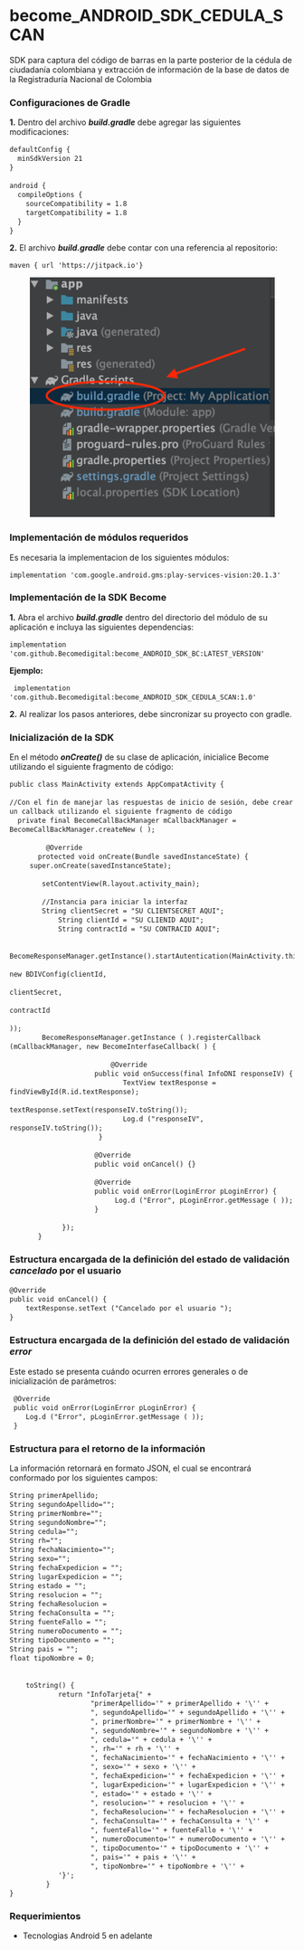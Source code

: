# become_ANDROID_SDK_CEDULA_SCAN
SDK para captura del código de barras en la parte posterior de la cédula de ciudadanía colombiana y extracción de información de la base de datos de la Registraduría Nacional de Colombia

 ### Configuraciones de Gradle

**1.** Dentro del archivo **_build.gradle_** debe agregar las siguientes modificaciones:

    defaultConfig {
      minSdkVersion 21
    }
    
    android {
      compileOptions {
        sourceCompatibility = 1.8
        targetCompatibility = 1.8
      }
    }
    
**2.** El archivo **_build.gradle_** debe contar con una referencia al repositorio:

	maven { url 'https://jitpack.io'}
<p align="center">
  <img src="https://github.com/Becomedigital/become_ANDROID_SDK_BC/blob/main/build_gradle.png">
</p>

### Implementación de módulos requeridos

Es necesaria la implementacion de los siguientes módulos:

	implementation 'com.google.android.gms:play-services-vision:20.1.3'

### Implementación de la SDK Become

**1.**  Abra el archivo **_build.gradle_** dentro del directorio del módulo de su aplicación e incluya las siguientes dependencias:
    
    implementation 'com.github.Becomedigital:become_ANDROID_SDK_BC:LATEST_VERSION'
      
**Ejemplo:**
    
     implementation 'com.github.Becomedigital:become_ANDROID_SDK_CEDULA_SCAN:1.0'
    
**2.**  Al realizar los pasos anteriores, debe sincronizar su proyecto con gradle.

### Inicialización de la SDK

En el método **_onCreate()_** de su clase de aplicación, inicialice Become utilizando el siguiente fragmento de código:

    public class MainActivity extends AppCompatActivity {    

    //Con el fin de manejar las respuestas de inicio de sesión, debe crear un callback utilizando el siguiente fragmento de código 
      private final BecomeCallBackManager mCallbackManager = BecomeCallBackManager.createNew ( );  
      
		     @Override  
           protected void onCreate(Bundle savedInstanceState) {  
	     super.onCreate(savedInstanceState);  
		      
		    setContentView(R.layout.activity_main);
		   
		    //Instancia para iniciar la interfaz
		    String clientSecret = "SU CLIENTSECRET AQUI";
	            String clientId = "SU CLIENID AQUI";
	            String contractId = "SU CONTRACID AQUI";

                    BecomeResponseManager.getInstance().startAutentication(MainActivity.this,
                                                                            new BDIVConfig(clientId,
                                                                                    clientSecret,
                                                                                    contractId
                                                                            ));
		    BecomeResponseManager.getInstance ( ).registerCallback (mCallbackManager, new BecomeInterfaseCallback( ) {  
          
                             @Override  
    		             public void onSuccess(final InfoDNI responseIV) {  
    		                    TextView textResponse = findViewById(R.id.textResponse);  
    		                    textResponse.setText(responseIV.toString());  
    		                    Log.d ("responseIV", responseIV.toString());  
    		              }  
			      
    		             @Override  
    		             public void onCancel() {}  
			     
    		             @Override  
    		             public void onError(LoginError pLoginError) {  
    		                  Log.d ("Error", pLoginError.getMessage ( ));  
    		             } 
			     
		         });   
           }

### Estructura encargada de la definición del estado de validación _cancelado_ por el usuario

	@Override  
	public void onCancel() { 
	    textResponse.setText ("Cancelado por el usuario ");  
	}

### Estructura encargada de la definición del estado de validación _error_

Este estado se presenta cuándo ocurren errores generales o de inicialización de parámetros:

	 @Override  
	 public void onError(LoginError pLoginError) {
	    Log.d ("Error", pLoginError.getMessage ( ));
	 }

### Estructura para el retorno de la información

La información retornará en formato JSON, el cual se encontrará conformado por los siguientes campos:

	String primerApellido;
	String segundoApellido="";
	String primerNombre="";
	String segundoNombre="";
	String cedula="";
	String rh="";
	String fechaNacimiento="";
	String sexo="";
	String fechaExpedicion = "";
	String lugarExpedicion = "";
	String estado = "";
	String resolucion = "";
	String fechaResolucion = 
	String fechaConsulta = "";
	String fuenteFallo = "";
	String numeroDocumento = "";
	String tipoDocumento = "";
	String pais = "";
	float tipoNombre = 0;
	

        toString() {
                return "InfoTarjeta{" +
                        "primerApellido='" + primerApellido + '\'' +
                        ", segundoApellido='" + segundoApellido + '\'' +
                        ", primerNombre='" + primerNombre + '\'' +
                        ", segundoNombre='" + segundoNombre + '\'' +
                        ", cedula='" + cedula + '\'' +
                        ", rh='" + rh + '\'' +
                        ", fechaNacimiento='" + fechaNacimiento + '\'' +
                        ", sexo='" + sexo + '\'' +
                        ", fechaExpedicion='" + fechaExpedicion + '\'' +
                        ", lugarExpedicion='" + lugarExpedicion + '\'' +
                        ", estado='" + estado + '\'' +
                        ", resolucion='" + resolucion + '\'' +
                        ", fechaResolucion='" + fechaResolucion + '\'' +
                        ", fechaConsulta='" + fechaConsulta + '\'' +
                        ", fuenteFallo='" + fuenteFallo + '\'' +
                        ", numeroDocumento='" + numeroDocumento + '\'' +
                        ", tipoDocumento='" + tipoDocumento + '\'' +
                        ", pais='" + pais + '\'' +
                        ", tipoNombre='" + tipoNombre + '\'' +
                '}';
             }
	}

### Requerimientos

* Tecnologias
	Android 5 en adelante
